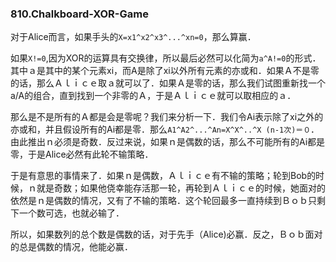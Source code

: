 ### 810.Chalkboard-XOR-Game

对于Alice而言，如果手头的```X=x1^x2^x3^...^xn=0```，那么算赢．

如果```X!=0```,因为XOR的运算具有交换律，所以最后必然可以化简为```a^A!=0```的形式．其中ａ是其中的某个元素xi，而A是除了xi以外所有元素的亦或和．如果Ａ不是零的话，那么Ａｌｉｃｅ取ａ就可以了．如果Ａ是零的话，那么我们试图重新找一个a/A的组合，直到找到一个非零的Ａ，于是Ａｌｉｃｅ就可以取相应的ａ．

那么是不是所有的Ａ都是会是零呢？我们来分析一下．我们令Ai表示除了xi之外的亦或和，并且假设所有的Ai都是零．那么```A1^A2^...^An=X^X^..^X (n-1次)＝０```．由此推出ｎ必须是奇数．反过来说，如果ｎ是偶数的话，那么不可能所有的Ai都是零，于是Alice必然有此轮不输策略．

于是有意思的事情来了．如果ｎ是偶数，Ａｌｉｃｅ有不输的策略；轮到Bob的时候，ｎ就是奇数；如果他侥幸能存活那一轮，再轮到Ａｌｉｃｅ的时候，她面对的依然是ｎ是偶数的情况，又有了不输的策略．这个轮回最多一直持续到Ｂｏｂ只剩下一个数可选，也就必输了．

所以，如果数列的总个数是偶数的话，对于先手（Alice)必赢．反之，Ｂｏｂ面对的总是偶数的情况，他能必赢．
